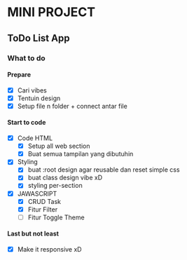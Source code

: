 # MINI PROJECT
## ToDo List App

### What to do
#### Prepare
- [x] Cari vibes
- [x] Tentuin design
- [x] Setup file n folder + connect antar file

#### Start to code
- [x] Code HTML
  - [x] Setup all web section
  - [x] Buat semua tampilan yang dibutuhin

- [x] Styling
  - [x] buat :root design agar reusable dan reset simple css
  - [x] buat class design vibe xD
  - [x] styling per-section

- [x] JAWASCRIPT
  - [x] CRUD Task
  - [x] Fitur Filter
  - [ ] Fitur Toggle Theme

#### Last but not least
- [x] Make it responsive xD 